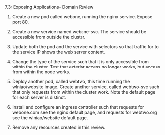 7.3: Exposing Applications- Domain Review

1. Create a new pod called webone, running the nginx service. Expose port 80.


2. Create a new service named webone-svc. The service should be accessible from outside the cluster.


3. Update both the pod and the service with selectors so that traffic for to the service IP shows the web server content.


4. Change the type of the service such that it is only accessible from within the cluster. Test that exterior access no longer works, but access from within the node works.


5. Deploy another pod, called webtwo, this time running the wlniao/website image. Create another service, called webtwo-svc such that only requests from within the cluster work. Note the default page for each server is distinct.


6. Install and configure an ingress controller such that requests for webone.com see the nginx default page, and requests for webtwo.org see the wlniao/website default page.


7. Remove any resources created in this review.